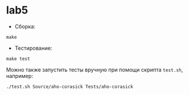 # lab5

- Сборка:
```
make
```

- Тестирование:
```
make test
```

Можно также запустить тесты вручную при помощи скрипта `test.sh`,
например:
```
./test.sh Source/aho-corasick Tests/aho-corasick
```
